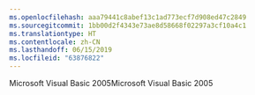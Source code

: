 ```yaml
---
ms.openlocfilehash: aaa79441c8abef13c1ad773ecf7d908ed47c2849
ms.sourcegitcommit: 1bb00d2f4343e73ae8d58668f02297a3cf10a4c1
ms.translationtype: HT
ms.contentlocale: zh-CN
ms.lasthandoff: 06/15/2019
ms.locfileid: "63876822"
---
```

<span data-ttu-id="e6448-101">Microsoft Visual Basic 2005</span><span class="sxs-lookup"><span data-stu-id="e6448-101">Microsoft Visual Basic 2005</span></span>